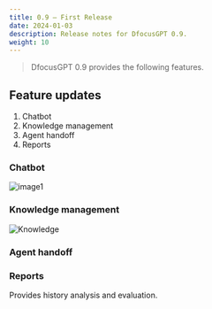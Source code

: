 ```yaml
---
title: 0.9 – First Release
date: 2024-01-03
description: Release notes for DfocusGPT 0.9.
weight: 10
---
```


> DfocusGPT 0.9 provides the following features.

## Feature updates

1. Chatbot
2. Knowledge management
3. Agent handoff
4. Reports

### Chatbot

![image1](/blog/releases/image.png)

### Knowledge management

![Knowledge](/blog/releases/image-1.png)

### Agent handoff

### Reports

Provides history analysis and evaluation.

